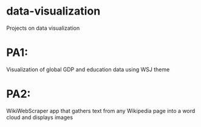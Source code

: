 # data-visualization
Projects on data visualization 

# PA1: 
Visualization of global GDP and education data using WSJ theme

# PA2: 
WikiWebScraper app that gathers text from any Wikipedia page into a word cloud and displays images
